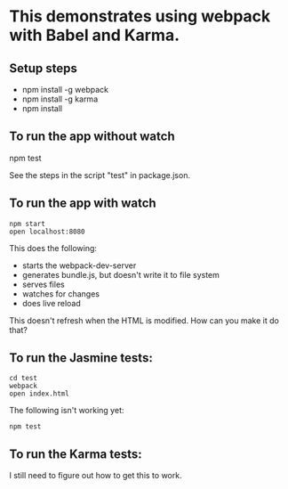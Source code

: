 # This demonstrates using webpack with Babel and Karma.

## Setup steps

* npm install -g webpack
* npm install -g karma
* npm install

## To run the app without watch
npm test

See the steps in the script "test" in package.json.

## To run the app with watch
```
npm start
open localhost:8080
```

This does the following:
* starts the webpack-dev-server
* generates bundle.js, but doesn't write it to file system
* serves files
* watches for changes
* does live reload

This doesn't refresh when the HTML is modified.
How can you make it do that?

## To run the Jasmine tests:

```
cd test
webpack
open index.html
```

The following isn't working yet:
```
npm test
```

## To run the Karma tests:

I still need to figure out how to get this to work.
